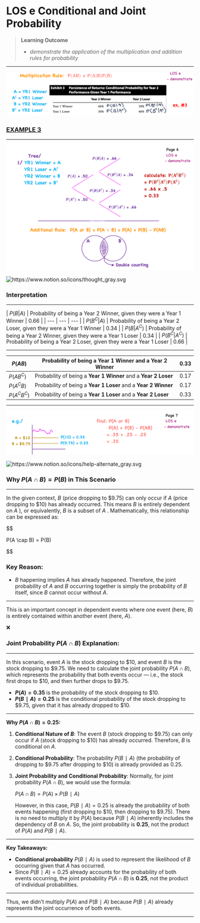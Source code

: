 # LOS e Conditional and Joint Probability

> **Learning Outcome**
> 
> - *demonstrate the application of the multiplication and addition rules for probability*

---

![image.png](LOS%20e%20Conditional%20and%20Joint%20Probability%201772adf9873a8061915bf887f782f247/image.png)

### [EXAMPLE 3](https://study.cfainstitute.org/app/cfa-program-level-i-prerequisite-readings-for-2025#read/section/conditional-and-joint-probability-2)

---

![image.png](LOS%20e%20Conditional%20and%20Joint%20Probability%201772adf9873a8061915bf887f782f247/image%201.png)

<aside>
<img src="https://www.notion.so/icons/thought_gray.svg" alt="https://www.notion.so/icons/thought_gray.svg" width="40px" />

### **Interpretation**

---

| $P(B|A)$ | Probability of being a Year 2 Winner, given they were a Year 1 Winner | 0.66 |
| --- | --- | --- |
| $P(B^C|A)$ | Probability of being a Year 2 Loser, given they were a Year 1 Winner | 0.34 |
| $P(B|A^C)$ | Probability of being a Year 2 Winner, given they were a Year 1 Loser | 0.34 |
| $P(B^C|A^C)$ | Probability of being a Year 2 Loser, given they were a Year 1 Loser | 0.66 |

---

| $P(AB)$ | Probability of being a **Year 1 Winner** and a **Year 2 Winner** | 0.33 |
| --- | --- | --- |
| $P(AB^C)$ | Probability of being a **Year 1 Winner** and a **Year 2 Loser** | 0.17 |
| $P(A^CB)$ | Probability of being a **Year 1 Loser** and a **Year 2 Winner** | 0.17 |
| $P(A^CB^C)$ | Probability of being a **Year 1 Loser** and a **Year 2 Loser** | 0.33 |
</aside>

---

![image.png](LOS%20e%20Conditional%20and%20Joint%20Probability%201772adf9873a8061915bf887f782f247/image%202.png)

<aside>
<img src="https://www.notion.so/icons/help-alternate_gray.svg" alt="https://www.notion.so/icons/help-alternate_gray.svg" width="40px" />

### Why $P(A \cap B) = P(B)$ in This Scenario

---

In the given context, $B$  (price dropping to $9.75) can only occur if $A$  (price dropping to $10) has already occurred. This means $B$ is entirely dependent on $A$ ), or equivalently, $B$  is a subset of $A$ . Mathematically, this relationship can be expressed as:

$$

P(A \cap B) = P(B)

$$

### Key Reason:

- $B$ happening implies $A$ has already happened. Therefore, the joint probability of $A$ and $B$ occurring together is simply the probability of $B$ itself, since $B$ cannot occur without $A$.

---

This is an important concept in dependent events where one event (here, $B$) is entirely contained within another event (here, $A$).

</aside>

<aside>
❌

### **Joint Probability $P(A \cap B)$ Explanation:**

---

In this scenario, event $A$ is the stock dropping to $10, and event $B$ is the stock dropping to $9.75. We need to calculate the joint probability $P(A \cap B)$, which represents the probability that both events occur — i.e., the stock first drops to $10, and then further drops to $9.75.

- **$P(A)=0.35$** is the probability of the stock dropping to $10.
- **$P(B∣A)=0.25$** is the conditional probability of the stock dropping to $9.75, given that it has already dropped to $10.

---

**Why $P(A∩B)=0.25$:**

1. **Conditional Nature of $B$**: The event $B$ (stock dropping to $9.75) can only occur if $A$ (stock dropping to $10) has already occurred. Therefore, $B$ is conditional on $A$.
2. **Conditional Probability**: The probability $P(B∣A)$ (the probability of dropping to $9.75 after dropping to $10) is already provided as 0.25.
3. **Joint Probability and Conditional Probability**: Normally, for joint probability $P(A∩B)$, we would use the formula:
    
    
    $P(A∩B)=P(A)×P(B∣A)$
    
    However, in this case, $P(B∣A)=0.25$ is already the probability of both events happening (first dropping to $10, then dropping to $9.75). There is no need to multiply it by $P(A)$ because $P(B∣A)$ inherently includes the dependency of $B$ on $A$. So, the joint probability is **0.25**, not the product of $P(A)$ and $P(B∣A)$.
    

---

**Key Takeaways:**

- **Conditional probability** $P(B∣A)$ is used to represent the likelihood of $B$ occurring given that $A$ has occurred.
- Since $P(B∣A)=0.25$ already accounts for the probability of both events occurring, the joint probability $P(A∩B)$ is **0.25**, not the product of individual probabilities.

---

Thus, we didn’t multiply $P(A)$ and $P(B∣A)$ because $P(B∣A)$ already represents the joint occurrence of both events.

</aside>

---